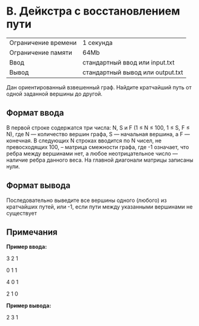    <div class="header">
      <h1 class="title">B. Дейкстра с восстановлением пути</h1>
      <table>
         <tbody><tr class="time-limit">
            <td class="property-title">Ограничение времени</td>
            <td>1&nbsp;секунда</td>
         </tr>
         <tr class="memory-limit">
            <td class="property-title">Ограничение памяти</td>
            <td>64Mb</td>
         </tr>
         <tr class="input-file">
            <td class="property-title">Ввод</td>
            <td colspan="1">стандартный ввод или input.txt</td>
         </tr>
         <tr class="output-file">
            <td class="property-title">Вывод</td>
            <td colspan="1">стандартный вывод или output.txt</td>
         </tr>
      </tbody></table>
   </div>
   <div class="legend"><span style="">
         <p>Дан ориентированный взвешенный граф. Найдите кратчайший путь от одной заданной вершины до другой. </p></span></div>
   <h2>Формат ввода</h2>
   <div class="input-specification"><span style="">
         <p>В первой строке содержатся три числа: N, S и F (<span class="tex-math-text">1 ≤ N ≤ 100</span>, <span class="tex-math-text">1 ≤ S</span>, <span class="tex-math-text">F ≤ N</span>), где N&nbsp;— количество вершин графа, S&nbsp;— начальная вершина, а F&nbsp;— конечная. В следующих N строках вводится по N чисел, не превосходящих 100, – матрица смежности графа, где -1 означает, что
            ребра между вершинами нет, а любое неотрицательное число&nbsp;— наличие ребра данного веса. На главной диагонали матрицы записаны нули.
         </p></span><p></p>
   </div>
   <h2>Формат вывода</h2>
   <div class="output-specification"><span style="">
         <p>Последовательно выведите все вершины одного (любого) из кратчайших путей, или -1, если пути между указанными вершинами не
            существует
         </p></span></div>
   <h2>Примечания</h2>
   <div class="notes"><span style="">
         <p><span style="font-weight:bold;">Пример ввода:</span></p></span><p>3 2 1</p>
      <p>0 1 1</p>
      <p>4 0 1</p>
      <p>2 1 0 </p>
      <p><span style="font-weight:bold;">Пример вывода:</span></p>
      <p>2 3 1</p>
      <p></p>
   </div>